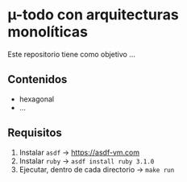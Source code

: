 # µ-todo con arquitecturas monolíticas

Este repositorio tiene como objetivo ...

## Contenidos
- hexagonal
- ...

## Requisitos

1. Instalar `asdf` -> https://asdf-vm.com
2. Instalar `ruby` -> `asdf install ruby 3.1.0`
3. Ejecutar, dentro de cada directorio -> `make run`
